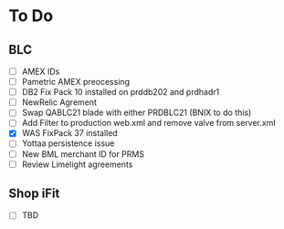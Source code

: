# To Do
## BLC
- [ ] AMEX IDs
- [ ] Pametric AMEX preocessing
- [ ] DB2 Fix Pack 10 installed on prddb202 and prdhadr1
- [ ] NewRelic Agrement
- [ ] Swap QABLC21 blade with either PRDBLC21 (BNIX to do this)
- [ ] Add Filter to production web.xml and remove valve from server.xml
- [x] WAS FixPack 37 installed
- [ ] Yottaa persistence issue
- [ ] New BML merchant ID for PRMS
- [ ] Review Limelight agreements

## Shop iFit
- [ ] TBD

